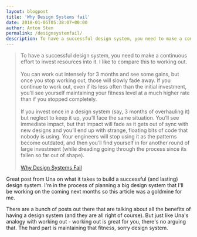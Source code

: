 ```yaml
---
layout: blogpost
title: 'Why Design Systems fail'
date: 2018-01-05T05:38:07+00:00
author: Anton Sten
permalink: /designsystemfail/
description: To have a successful design system, you need to make a continuous effort to invest resources into it.
---
```


>To have a successful design system, you need to make a continuous effort to invest resources into it. I like to compare this to working out.<br><br>You can work out intensely for 3 months and see some gains, but once you stop working out, those will slowly fade away. If you continue to work out, even if its less often than the initial investment, you’ll see yourself maintaining your fitness level at a much higher rate than if you stopped completely.<br><br>If you invest once in a design system (say, 3 months of overhauling it) but neglect to keep it up, you’ll face the same situation. You’ll see immediate impact, but that impact will fade as it gets out of sync with new designs and you’ll end up with strange, floating bits of code that nobody is using. Your engineers will stop using it as the patterns become outdated, and then you’ll find yourself in for another round of large investment (while dreading going through the process since its fallen so far out of shape).<br><br>
[Why Design Systems Fail](https://24ways.org/2017/why-design-systems-fail/)

Great post from Una on what it takes to build a successful (and lasting) design system. I'm in the process of planning a big design system that I'll be working on the coming next months so this article was a goldmine for me. 

There are a bunch of posts out there that are talking about all the benefits of having a design system (and they are all right of course). But just like Una's analogy with working out - working out is great for you, there's no arguing that. The hard part is maintaining that fitness, sorry design system. 
